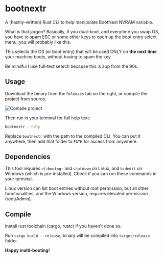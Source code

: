 # bootnextr

A (hastily-written) Rust CLI to help manipulate BootNext NVRAM variable.

What is that jargon? Basically, if you dual-boot, and everytime you swap OS, you have to spam ESC or some other keys to open up the boot entry select menu, you will probably like this.

This selects the OS (or boot entry) that will be used ONLY on **the next time** your machine boots, without having to spam the key.

Be mindful I use full-text search because this is app from the 90s.

## Usage

Download the binary from the `Releases` tab on the right, or compile the project from source.

![Compile project](#compile)

Then run in your terminal for full help text:

```bash
bootnextr --help
```

Replace `bootnextr` with the path to the compiled CLI. You can put it anywhere, then add that folder to `PATH` for access from anywhere.

## Dependencies

This tool requires `efibootmgr` and `shutdown` on Linux, and `bcdedit` on Windows (which is pre-installed). Check if you can run these commands in your terminal.

Linux version can list boot entries without root permission, but all other functionalities, and the Windows version, requires elevated permission (root/Admin).

## Compile

Install rust toolchain (cargo, rustc) if you haven't done so.

Run `cargo build --release`, binary will be compiled into `target/release` folder.

**Happy multi-booting!**
